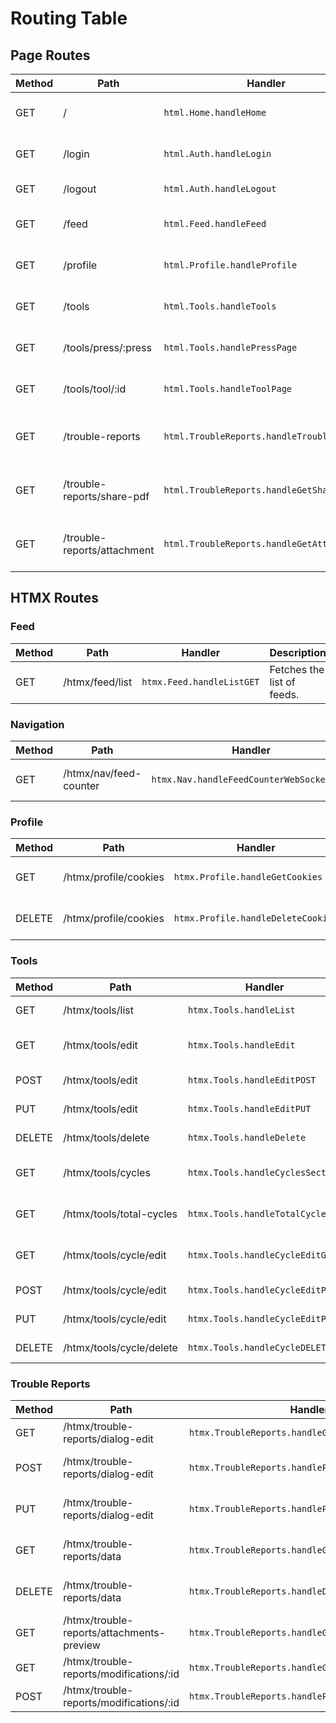 # Routing Table

## Page Routes

| Method | Path                        | Handler                                    | Description                          |
| ------ | --------------------------- | ------------------------------------------ | ------------------------------------ |
| GET    | /                           | `html.Home.handleHome`                     | Renders the home page.               |
| GET    | /login                      | `html.Auth.handleLogin`                    | Renders the login page.              |
| GET    | /logout                     | `html.Auth.handleLogout`                   | Logs the user out.                   |
| GET    | /feed                       | `html.Feed.handleFeed`                     | Renders the feed page.               |
| GET    | /profile                    | `html.Profile.handleProfile`               | Renders the profile page.            |
| GET    | /tools                      | `html.Tools.handleTools`                   | Renders the tools page.              |
| GET    | /tools/press/:press         | `html.Tools.handlePressPage`               | Renders a specific press page.       |
| GET    | /tools/tool/:id             | `html.Tools.handleToolPage`                | Renders a specific tool page.        |
| GET    | /trouble-reports            | `html.TroubleReports.handleTroubleReports` | Renders the trouble reports page.    |
| GET    | /trouble-reports/share-pdf  | `html.TroubleReports.handleGetSharePdf`    | Generates a PDF of a trouble report. |
| GET    | /trouble-reports/attachment | `html.TroubleReports.handleGetAttachment`  | Serves a trouble report attachment.  |

## HTMX Routes

### Feed

| Method | Path            | Handler                   | Description                |
| ------ | --------------- | ------------------------- | -------------------------- |
| GET    | /htmx/feed/list | `htmx.Feed.handleListGET` | Fetches the list of feeds. |

### Navigation

| Method | Path                   | Handler                                   | Description                 |
| ------ | ---------------------- | ----------------------------------------- | --------------------------- |
| GET    | /htmx/nav/feed-counter | `htmx.Nav.handleFeedCounterWebSocketEcho` | WebSocket for feed counter. |

### Profile

| Method | Path                  | Handler                            | Description                 |
| ------ | --------------------- | ---------------------------------- | --------------------------- |
| GET    | /htmx/profile/cookies | `htmx.Profile.handleGetCookies`    | Fetches the user's cookies. |
| DELETE | /htmx/profile/cookies | `htmx.Profile.handleDeleteCookies` | Deletes a user's cookie.    |

### Tools

| Method | Path                     | Handler                          | Description                          |
| ------ | ------------------------ | -------------------------------- | ------------------------------------ |
| GET    | /htmx/tools/list         | `htmx.Tools.handleList`          | Fetches all tools.                   |
| GET    | /htmx/tools/edit         | `htmx.Tools.handleEdit`          | Renders the tool edit dialog.        |
| POST   | /htmx/tools/edit         | `htmx.Tools.handleEditPOST`      | Creates a new tool.                  |
| PUT    | /htmx/tools/edit         | `htmx.Tools.handleEditPUT`       | Updates a tool.                      |
| DELETE | /htmx/tools/delete       | `htmx.Tools.handleDelete`        | Deletes a tool.                      |
| GET    | /htmx/tools/cycles       | `htmx.Tools.handleCyclesSection` | Fetches the cycles section.          |
| GET    | /htmx/tools/total-cycles | `htmx.Tools.handleTotalCycles`   | Fetches the total cycles for a tool. |
| GET    | /htmx/tools/cycle/edit   | `htmx.Tools.handleCycleEditGET`  | Renders the cycle edit dialog.       |
| POST   | /htmx/tools/cycle/edit   | `htmx.Tools.handleCycleEditPOST` | Creates a new cycle.                 |
| PUT    | /htmx/tools/cycle/edit   | `htmx.Tools.handleCycleEditPUT`  | Updates a cycle.                     |
| DELETE | /htmx/tools/cycle/delete | `htmx.Tools.handleCycleDELETE`   | Deletes a cycle.                     |

### Trouble Reports

| Method | Path                                      | Handler                                           | Description                   |
| ------ | ----------------------------------------- | ------------------------------------------------- | ----------------------------- |
| GET    | /htmx/trouble-reports/dialog-edit         | `htmx.TroubleReports.handleGetDialogEdit`         | Renders the edit dialog.      |
| POST   | /htmx/trouble-reports/dialog-edit         | `htmx.TroubleReports.handlePostDialogEdit`        | Creates a new trouble report. |
| PUT    | /htmx/trouble-reports/dialog-edit         | `htmx.TroubleReports.handlePutDialogEdit`         | Updates a trouble report.     |
| GET    | /htmx/trouble-reports/data                | `htmx.TroubleReports.handleGetData`               | Fetches trouble report data.  |
| DELETE | /htmx/trouble-reports/data                | `htmx.TroubleReports.handleDeleteData`            | Deletes a trouble report.     |
| GET    | /htmx/trouble-reports/attachments-preview | `htmx.TroubleReports.handleGetAttachmentsPreview` | Fetches attachment previews.  |
| GET    | /htmx/trouble-reports/modifications/:id   | `htmx.TroubleReports.handleGetModifications`      | Fetches modifications.        |
| POST   | /htmx/trouble-reports/modifications/:id   | `htmx.TroubleReports.handlePostModifications`     | Restores a modification.      |
